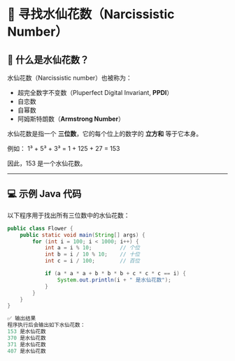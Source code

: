 # 💐 寻找水仙花数（Narcissistic Number）

## 📘 什么是水仙花数？

水仙花数（Narcissistic number）也被称为：

- 超完全数字不变数（Pluperfect Digital Invariant, **PPDI**）
- 自恋数
- 自幂数
- 阿姆斯特朗数（**Armstrong Number**）

水仙花数是指一个 **三位数**，它的每个位上的数字的 **立方和** 等于它本身。

例如：
1³ + 5³ + 3³ = 1 + 125 + 27 = 153


因此，153 是一个水仙花数。

---

## 💻 示例 Java 代码

以下程序用于找出所有三位数中的水仙花数：

```java
public class Flower {
    public static void main(String[] args) {
        for (int i = 100; i < 1000; i++) {
            int a = i % 10;         // 个位
            int b = i / 10 % 10;    // 十位
            int c = i / 100;        // 百位

            if (a * a * a + b * b * b + c * c * c == i) {
                System.out.println(i + " 是水仙花数");
            }
        }
    }
}

✅ 输出结果
程序执行后会输出如下水仙花数：
153 是水仙花数
370 是水仙花数
371 是水仙花数
407 是水仙花数
